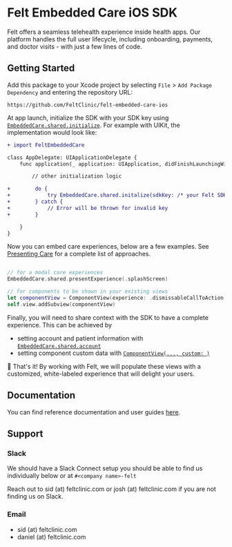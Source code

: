 # Felt Embedded Care iOS SDK
Felt offers a seamless telehealth experience inside health apps. Our platform handles the full user lifecycle, including onboarding, payments, and doctor visits - with just a few lines of code.

## Getting Started

Add this package to your Xcode project by selecting `File` > `Add Package Dependency` and entering the repository URL:

```
https://github.com/FeltClinic/felt-embedded-care-ios
```

At app launch, initialize the SDK with your SDK key using [`EmbeddedCare.shared.initialize`](https://feltclinic.github.io/felt-embedded-care-ios/documentation/feltembeddedcare/embeddedcare/initialize(sdkkey:)). For example with UIKit, the implementation would look like:

```diff
+ import FeltEmbeddedCare

class AppDelegate: UIApplicationDelegate {
    func application(_ application: UIApplication, didFinishLaunchingWithOptions launchOptions: [UIApplication.LaunchOptionsKey: Any]?) -> Bool {

        // other initialization logic

+        do {
+            try EmbeddedCare.shared.initalize(sdkKey: /* your Felt SDK Key */)
+        } catch {
+            // Error will be thrown for invalid key
+        }

    }
}
```

Now you can embed care experiences, below are a few examples. 
See [Presenting Care](https://feltclinic.github.io/felt-embedded-care-ios/documentation/feltembeddedcare/documentation#Component-Experiences) for a complete list of approaches.

```swift

// for a modal care experiences
EmbeddedCare.shared.presentExperience(.splashScreen)

// for components to be shown in your existing views
let componentView = ComponentView(experience: .dismissableCallToAction, metadata: [:])
self.view.addSubview(componentView)

```

Finally, you will need to share context with the SDK to have a complete experience. This can be achieved by

* setting account and patient information with [`EmbeddedCare.shared.account`](https://feltclinic.github.io/felt-embedded-care-ios/documentation/feltembeddedcare/embeddedcare/account) 
* setting component custom data with [`ComponentView(..., custom: )`](https://feltclinic.github.io/felt-embedded-care-ios/documentation/feltembeddedcare/componentview/init(experience:custom:))

🎉 That's it! By working with Felt, we will populate these views with a customized, white-labeled experience that will delight your users.

## Documentation
You can find reference documentation and user guides [here](https://feltclinic.github.io/felt-embedded-care-ios/documentation/feltembeddedcare/documentation).

## Support

### Slack
We should have a Slack Connect setup you should be able to find us individually below or at `#<company name>-felt`

Reach out to sid (at) feltclinic.com or josh (at) feltclinic.com if you are not finding us on Slack.


### Email

* sid (at) feltclinic.com
* daniel (at) feltclinic.com
